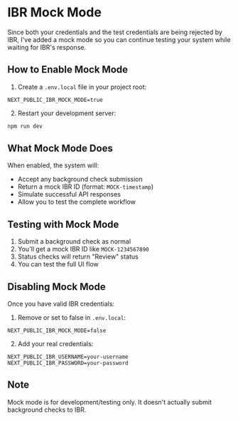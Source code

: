 # IBR Mock Mode

Since both your credentials and the test credentials are being rejected by IBR, I've added a mock mode so you can continue testing your system while waiting for IBR's response.

## How to Enable Mock Mode

1. Create a `.env.local` file in your project root:

```env
NEXT_PUBLIC_IBR_MOCK_MODE=true
```

2. Restart your development server:

```bash
npm run dev
```

## What Mock Mode Does

When enabled, the system will:

- Accept any background check submission
- Return a mock IBR ID (format: `MOCK-timestamp`)
- Simulate successful API responses
- Allow you to test the complete workflow

## Testing with Mock Mode

1. Submit a background check as normal
2. You'll get a mock IBR ID like `MOCK-1234567890`
3. Status checks will return "Review" status
4. You can test the full UI flow

## Disabling Mock Mode

Once you have valid IBR credentials:

1. Remove or set to false in `.env.local`:

```env
NEXT_PUBLIC_IBR_MOCK_MODE=false
```

2. Add your real credentials:

```env
NEXT_PUBLIC_IBR_USERNAME=your-username
NEXT_PUBLIC_IBR_PASSWORD=your-password
```

## Note

Mock mode is for development/testing only. It doesn't actually submit background checks to IBR.
